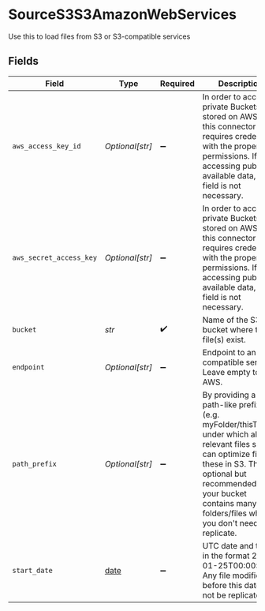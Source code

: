 # SourceS3S3AmazonWebServices

Use this to load files from S3 or S3-compatible services


## Fields

| Field                                                                                                                                                                                                                                                  | Type                                                                                                                                                                                                                                                   | Required                                                                                                                                                                                                                                               | Description                                                                                                                                                                                                                                            | Example                                                                                                                                                                                                                                                |
| ------------------------------------------------------------------------------------------------------------------------------------------------------------------------------------------------------------------------------------------------------ | ------------------------------------------------------------------------------------------------------------------------------------------------------------------------------------------------------------------------------------------------------ | ------------------------------------------------------------------------------------------------------------------------------------------------------------------------------------------------------------------------------------------------------ | ------------------------------------------------------------------------------------------------------------------------------------------------------------------------------------------------------------------------------------------------------ | ------------------------------------------------------------------------------------------------------------------------------------------------------------------------------------------------------------------------------------------------------ |
| `aws_access_key_id`                                                                                                                                                                                                                                    | *Optional[str]*                                                                                                                                                                                                                                        | :heavy_minus_sign:                                                                                                                                                                                                                                     | In order to access private Buckets stored on AWS S3, this connector requires credentials with the proper permissions. If accessing publicly available data, this field is not necessary.                                                               |                                                                                                                                                                                                                                                        |
| `aws_secret_access_key`                                                                                                                                                                                                                                | *Optional[str]*                                                                                                                                                                                                                                        | :heavy_minus_sign:                                                                                                                                                                                                                                     | In order to access private Buckets stored on AWS S3, this connector requires credentials with the proper permissions. If accessing publicly available data, this field is not necessary.                                                               |                                                                                                                                                                                                                                                        |
| `bucket`                                                                                                                                                                                                                                               | *str*                                                                                                                                                                                                                                                  | :heavy_check_mark:                                                                                                                                                                                                                                     | Name of the S3 bucket where the file(s) exist.                                                                                                                                                                                                         |                                                                                                                                                                                                                                                        |
| `endpoint`                                                                                                                                                                                                                                             | *Optional[str]*                                                                                                                                                                                                                                        | :heavy_minus_sign:                                                                                                                                                                                                                                     | Endpoint to an S3 compatible service. Leave empty to use AWS.                                                                                                                                                                                          |                                                                                                                                                                                                                                                        |
| `path_prefix`                                                                                                                                                                                                                                          | *Optional[str]*                                                                                                                                                                                                                                        | :heavy_minus_sign:                                                                                                                                                                                                                                     | By providing a path-like prefix (e.g. myFolder/thisTable/) under which all the relevant files sit, we can optimize finding these in S3. This is optional but recommended if your bucket contains many folders/files which you don't need to replicate. |                                                                                                                                                                                                                                                        |
| `start_date`                                                                                                                                                                                                                                           | [date](https://docs.python.org/3/library/datetime.html#date-objects)                                                                                                                                                                                   | :heavy_minus_sign:                                                                                                                                                                                                                                     | UTC date and time in the format 2017-01-25T00:00:00Z. Any file modified before this date will not be replicated.                                                                                                                                       | 2021-01-01T00:00:00Z                                                                                                                                                                                                                                   |